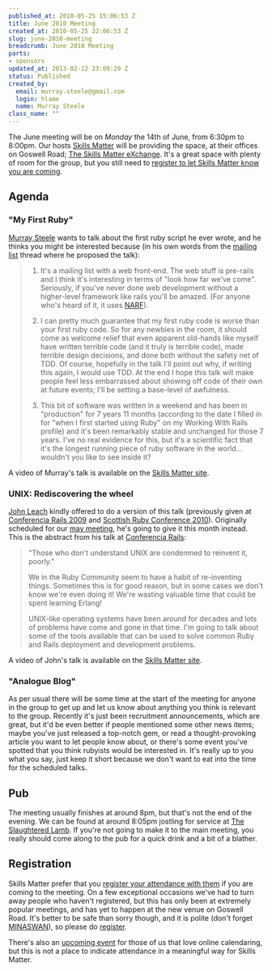 ```yaml
--- 
published_at: 2010-05-25 15:06:53 Z
title: June 2010 Meeting
created_at: 2010-05-25 22:06:53 Z
slug: june-2010-meeting
breadcrumb: June 2010 Meeting
parts: 
- sponsors
updated_at: 2013-02-12 23:09:29 Z
status: Published
created_by: 
  email: murray.steele@gmail.com
  login: hlame
  name: Murray Steele
class_name: ""
---
```


The June meeting will be on *Monday* the 14th of June, from 6:30pm to 8:00pm.  Our hosts [Skills Matter](http://skillsmatter.com/) will be providing the space, at their offices on Goswell Road; [The Skills Matter eXchange](http://skillsmatter.com/location-details/design-architecture/484/96).  It's a great space with plenty of room for the group, but you still need to <a href="#jun10registration">register to let Skills Matter know you are coming</a>.

Agenda
------

### "My First Ruby"

[Murray Steele](http://h-lame.com/) wants to talk about the first ruby script he ever wrote, and he thinks you might be interested because (in his own words from the [mailing list](http://lists.lrug.org/listinfo.cgi/chat-lrug.org) thread where he proposed the talk):

> 1. It's a mailing list with a web front-end.  The web stuff is pre-rails and I think it's interesting in terms of "look how far we've come".  Seriously, if you've never done web development without a higher-level framework like rails you'll be amazed.  (For anyone who's heard of it, it uses [NARF](http://sourceforge.net/projects/narf-lib/)).
> 
> 2. I can pretty much guarantee that my first ruby code is worse than your first ruby code.  So for any newbies in the room, it should come as welcome relief that even apparent old-hands like myself have written terrible code (and it truly is terrible code), made terrible design decisions, and done both without the safety net of TDD.  Of course, hopefully in the talk I'll point out why, if writing this again, I would use TDD.  At the end I hope this talk will make people feel less embarrassed about showing off code of their own at future events; I'll be setting a base-level of awfulness.
> 
> 3. This bit of software was written in a weekend and has been in "production" for  7 years 11 months (according to the date I filled in for "when I first started using Ruby" on my Working With Rails profile) and it's been remarkably stable and unchanged for those 7 years.  I've no real evidence for this, but it's a scientific fact that it's the longest running piece of ruby software in the world... wouldn't you like to see inside it?

A video of Murray's talk is available on the [Skills Matter site](http://skillsmatter.com/podcast/ajax-ria/my-first-ruby).

### UNIX: Rediscovering the wheel 

[John Leach](http://johnleach.co.uk/) kindly offered to do a version of this talk (previously given at [Conferencia Rails 2009](http://www.conferenciarails.org/) and [Scottish Ruby Conference 2010](http://scottishrubyconference.com/)).  Originally scheduled for our [may meeting](/meetings/2010/04/28/may-2010-meeting/), he's going to give it this month instead.  This is the abstract from his talk at [Conferencia Rails](http://app.conferenciarails.org/talks/58-unix-rediscovering-the-wheel):

> "Those who don't understand UNIX are condemned to reinvent it, poorly."
>
> We in the Ruby Community seem to have a habit of re-inventing things. Sometimes this is for good reason, but in some cases we don't know we're even doing it! We're wasting valuable time that could be spent learning Erlang!
> 
> UNIX-like operating systems have been around for decades and lots of problems have come and gone in that time. I'm going to talk about some of the tools available that can be used to solve common Ruby and Rails deployment and development problems.

A video of John's talk is available on the [Skills Matter site](http://skillsmatter.com/podcast/ajax-ria/unix-rediscovering-the-wheel).

### "Analogue Blog"

As per usual there will be some time at the start of the meeting for anyone in the group to get up and let us know about anything you think is relevant to the group.  Recently it's just been recruitment announcements, which are great, but it'd be even better if people mentioned some other news items; maybe you've just released a top-notch gem, or read a thought-provoking article you want to let people know about, or there's some event you've spotted that you think rubyists would be interested in.  It's really up to you what you say, just keep it short because we don't want to eat into the time for the scheduled talks.

Pub
---

The meeting usually finishes at around 8pm, but that's not the end of the evening.  We can be found at around 8:05pm jostling for service at [The Slaughtered Lamb](http://www.theslaughteredlambpub.com/).  If you're not going to make it to the main meeting, you really should come along to the pub for a quick drink and a bit of a blather.

<a name="jun10registration"></a>
Registration
------------

Skills Matter prefer that you [register your attendance with them](http://skillsmatter.com/event/ajax-ria/my-first-ruby/rl-311) if you are coming to the meeting.  On a few exceptional occasions we've had to turn away people who haven't registered, but this has only been at extremely popular meetings, and has yet to happen at the new venue on Goswell Road.  It's better to be safe than sorry though, and it is polite (don't forget [MINASWAN](http://oreilly.com/ruby/excerpts/ruby-learning-rails/ruby-glossary.html#I_indexterm_d1e32036)), so please do [register](http://skillsmatter.com/event/ajax-ria/my-first-ruby/rl-311).

There's also an [upcoming event](http://upcoming.yahoo.com/event/6006199/) for those of us that love online calendaring, but this is not a place to indicate attendance in a meaningful way for Skills Matter.
